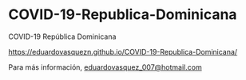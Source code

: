 # COVID-19-Republica-Dominicana
COVID-19 República Dominicana

https://eduardovasquezn.github.io/COVID-19-Republica-Dominicana/


Para más información, eduardovasquez_007@hotmail.com
